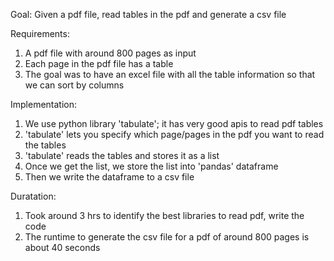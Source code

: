 Goal:
Given a pdf file, read tables in the pdf and generate a csv file

Requirements:
1. A pdf file with around 800 pages as input
2. Each page in the pdf file has a table
3. The goal was to have an excel file with all the table information so that we can sort by columns

Implementation:
1. We use python library 'tabulate'; it has very good apis to read pdf tables
2. 'tabulate' lets you specify which page/pages in the pdf you want to read the tables
3. 'tabulate' reads the tables and stores it as a list
4. Once we get the list, we store the list into 'pandas' dataframe
5. Then we write the dataframe to a csv file

Duratation:
1. Took around 3 hrs to identify the best libraries to read pdf, write the code
2. The runtime to generate the csv file for a pdf of around 800 pages is about 40 seconds